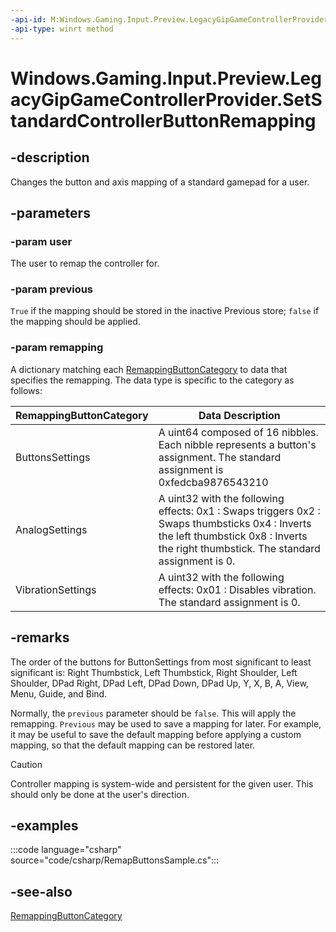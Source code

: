 ```yaml
---
-api-id: M:Windows.Gaming.Input.Preview.LegacyGipGameControllerProvider.SetStandardControllerButtonRemapping(Windows.System.User, bool, IReadOnlyDictionary<RemappingButtonCategory, Object>)
-api-type: winrt method
---
```


<!-- Method syntax.
public void LegacyGipGameControllerProvider.SetStandardControllerButtonRemapping(User user, bool previous, IReadOnlyDictionary<RemappingButtonCategory, object> remapping
)
-->

# Windows.Gaming.Input.Preview.LegacyGipGameControllerProvider.SetStandardControllerButtonRemapping

## -description

Changes the button and axis mapping of a standard gamepad for a user.

## -parameters

### -param user

The user to remap the controller for.

### -param previous

```True``` if the mapping should be stored in the inactive Previous store; ```false``` if the mapping should be applied.

### -param remapping

A dictionary matching each [RemappingButtonCategory](remappingbuttoncategory.md) to data that specifies the remapping. The data type is specific to the category as follows:

|RemappingButtonCategory  |Data Description  |
|---------|---------|
|ButtonsSettings     |A uint64 composed of 16 nibbles. Each nibble represents a button's assignment. The standard assignment is 0xfedcba9876543210         |
|AnalogSettings     |A uint32 with the following effects: 0x1 : Swaps triggers 0x2 : Swaps thumbsticks 0x4 : Inverts the left thumbstick 0x8 : Inverts the right thumbstick. The standard assignment is 0.         |
|VibrationSettings  |A uint32 with the following effects: 0x01 : Disables vibration. The standard assignment is 0. |

## -remarks

The order of the buttons for ButtonSettings from most significant to least significant is: Right Thumbstick, Left Thumbstick, Right Shoulder, Left Shoulder, DPad Right, DPad Left, DPad Down, DPad Up, Y, X, B, A, View, Menu, Guide, and Bind.

Normally, the ```previous``` parameter should be ```false```. This will apply the remapping. ```Previous``` may be used to save a mapping for later. For example, it may be useful to save the default mapping before applying a custom mapping, so that the default mapping can be restored later.

> [!CAUTION]
> Controller mapping is system-wide and persistent for the given user. This should only be done at the user's direction.

## -examples

:::code language="csharp" source="code/csharp/RemapButtonsSample.cs":::

## -see-also

[RemappingButtonCategory](remappingbuttoncategory.md)
